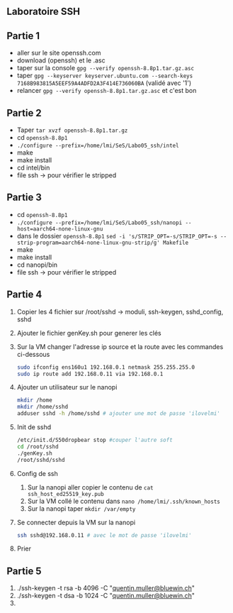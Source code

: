 ## Laboratoire SSH 

## Partie 1 

- aller sur le site openssh.com
- download (openssh) et le .asc
-  taper sur la console `gpg --verify openssh-8.8p1.tar.gz.asc`
- taper `gpg --keyserver keyserver.ubuntu.com --search-keys 7168B983815A5EEF59A4ADFD2A3F414E736060BA` (validé avec '1')
- relancer `gpg --verify openssh-8.8p1.tar.gz.asc` et c'est bon

## Partie 2

- Taper `tar xvzf openssh-8.8p1.tar.gz`
- cd `openssh-8.8p1`
- `./configure --prefix=/home/lmi/SeS/Labo05_ssh/intel`
- make
- make install
- cd intel/bin
- file ssh -> pour vérifier le stripped

## Partie 3

- cd `openssh-8.8p1`
- `./configure --prefix=/home/lmi/SeS/Labo05_ssh/nanopi --host=aarch64-none-linux-gnu`
- dans le dossier `openssh-8.8p1` `sed -i 's/STRIP_OPT=-s/STRIP_OPT=-s --strip-program=aarch64-none-linux-gnu-strip/g' Makefile`
- make
- make install
- cd nanopi/bin
- file ssh -> pour vérifier le stripped

## Partie 4

1. Copier les 4 fichier sur /root/sshd -> moduli, ssh-keygen, sshd_config, sshd

2. Ajouter le fichier genKey.sh pour generer les clés

3. Sur la VM changer l'adresse ip source et la route avec les commandes ci-dessous

   ```bash
   sudo ifconfig ens160u1 192.168.0.1 netmask 255.255.255.0
   sudo ip route add 192.168.0.11 via 192.168.0.1
   ```

4. Ajouter un utilisateur sur le nanopi

   ```bash
   mkdir /home
   mkdir /home/sshd
   adduser sshd -h /home/sshd # ajouter une mot de passe 'ilovelmi'
   ```

5. Init de sshd

   ```bash
   /etc/init.d/S50dropbear stop #couper l'autre soft
   cd /root/sshd
   ./genKey.sh
   /root/sshd/sshd
   ```

6. Config de ssh

   1. Sur la nanopi aller copier le contenu de `cat ssh_host_ed25519_key.pub`
   2. Sur la VM collé le contenu dans `nano /home/lmi/.ssh/known_hosts`
   3. Sur la nanopi taper `mkdir /var/empty`

7. Se connecter depuis la VM sur la nanopi

   ```bash
   ssh sshd@192.168.0.11 # avec le mot de passe 'ilovelmi'
   ```

8. Prier



## Partie 5

1. ./ssh-keygen -t rsa -b 4096 -C "quentin.muller@bluewin.ch"
2. ./ssh-keygen -t dsa -b 1024 -C "quentin.muller@bluewin.ch"
3. 